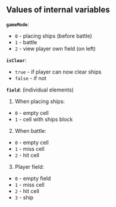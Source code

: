 ## Values of internal variables

**`gameMode`**:
- `0` - placing ships (before battle)
- `1` - battle
- `2` - view  player own field (on left)

**`isClear`**:
- `true` - if player can now clear ships
- `false` - if not

**`field`**: (individual elements)
1. When placing ships:
- `0` - empty cell
- `1` - cell with ships block
2. When battle:
- `0` - empty cell
- `1` - miss cell
- `2` - hit cell
3. Player field:
- `0` - empty field
- `1` - miss cell
- `2` - hit cell
- `3` - ship
